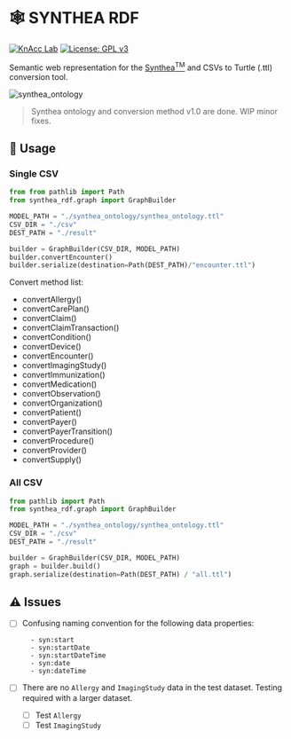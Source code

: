 # 🕸️ SYNTHEA RDF
[![KnAcc Lab](https://tinyurl.com/knacclogo)](https://knacc.umbc.edu/) [![License: GPL v3](https://img.shields.io/badge/License-GPLv3-blue.svg)](./LICENSE)

Semantic web representation for the [Synthea<sup>TM</sup>](https://github.com/synthetichealth/synthea) and CSVs to Turtle (.ttl) conversion tool.

![synthea_ontology](synthea_ontology/synthea_ontology.png)

> Synthea ontology and conversion method v1.0 are done.
> WIP minor fixes.

## :hammer: Usage
### Single CSV
```python
from from pathlib import Path
from synthea_rdf.graph import GraphBuilder

MODEL_PATH = "./synthea_ontology/synthea_ontology.ttl"
CSV_DIR = "./csv"
DEST_PATH = "./result"

builder = GraphBuilder(CSV_DIR, MODEL_PATH)
builder.convertEncounter()
builder.serialize(destination=Path(DEST_PATH)/"encounter.ttl")
```

Convert method list:
- convertAllergy()
- convertCarePlan()
- convertClaim()
- convertClaimTransaction()
- convertCondition()
- convertDevice()
- convertEncounter()
- convertImagingStudy()
- convertImmunization()
- convertMedication()
- convertObservation()
- convertOrganization()
- convertPatient()
- convertPayer()
- convertPayerTransition()
- convertProcedure()
- convertProvider()
- convertSupply()

### All CSV
```python
from pathlib import Path
from synthea_rdf.graph import GraphBuilder

MODEL_PATH = "./synthea_ontology/synthea_ontology.ttl"
CSV_DIR = "./csv"
DEST_PATH = "./result"

builder = GraphBuilder(CSV_DIR, MODEL_PATH)
graph = builder.build()
graph.serialize(destination=Path(DEST_PATH) / "all.ttl")
```

## :warning: Issues
- [ ] Confusing naming convention for the following data properties:

        - syn:start
        - syn:startDate
        - syn:startDateTime
        - syn:date
        - syn:dateTime

- [ ] There are no `Allergy` and `ImagingStudy` data in the test dataset. Testing required with a larger dataset.
    - [ ] Test `Allergy`
    - [ ] Test `ImagingStudy`